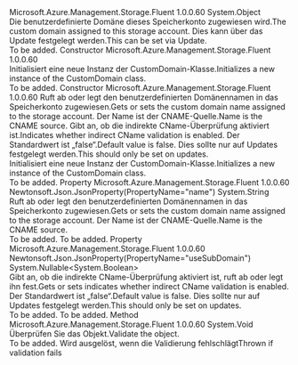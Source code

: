 <Type Name="CustomDomain" FullName="Microsoft.Azure.Management.Storage.Fluent.Models.CustomDomain">
  <TypeSignature Language="C#" Value="public class CustomDomain" />
  <TypeSignature Language="ILAsm" Value=".class public auto ansi beforefieldinit CustomDomain extends System.Object" />
  <TypeSignature Language="DocId" Value="T:Microsoft.Azure.Management.Storage.Fluent.Models.CustomDomain" />
  <TypeSignature Language="VB.NET" Value="Public Class CustomDomain" />
  <TypeSignature Language="F#" Value="type CustomDomain = class" />
  <AssemblyInfo>
    <AssemblyName>Microsoft.Azure.Management.Storage.Fluent</AssemblyName>
    <AssemblyVersion>1.0.0.60</AssemblyVersion>
  </AssemblyInfo>
  <Base>
    <BaseTypeName>System.Object</BaseTypeName>
  </Base>
  <Interfaces />
  <Docs>
    <summary>
            <span data-ttu-id="113bc-101">Die benutzerdefinierte Domäne dieses Speicherkonto zugewiesen wird.</span><span class="sxs-lookup"><span data-stu-id="113bc-101">The custom domain assigned to this storage account.</span></span> <span data-ttu-id="113bc-102">Dies kann über das Update festgelegt werden.</span><span class="sxs-lookup"><span data-stu-id="113bc-102">This can be set via Update.</span></span>
            </summary>
    <remarks>To be added.</remarks>
  </Docs>
  <Members>
    <Member MemberName=".ctor">
      <MemberSignature Language="C#" Value="public CustomDomain ();" />
      <MemberSignature Language="ILAsm" Value=".method public hidebysig specialname rtspecialname instance void .ctor() cil managed" />
      <MemberSignature Language="DocId" Value="M:Microsoft.Azure.Management.Storage.Fluent.Models.CustomDomain.#ctor" />
      <MemberSignature Language="VB.NET" Value="Public Sub New ()" />
      <MemberType>Constructor</MemberType>
      <AssemblyInfo>
        <AssemblyName>Microsoft.Azure.Management.Storage.Fluent</AssemblyName>
        <AssemblyVersion>1.0.0.60</AssemblyVersion>
      </AssemblyInfo>
      <Parameters />
      <Docs>
        <summary>
            <span data-ttu-id="113bc-103">Initialisiert eine neue Instanz der CustomDomain-Klasse.</span><span class="sxs-lookup"><span data-stu-id="113bc-103">Initializes a new instance of the CustomDomain class.</span></span>
            </summary>
        <remarks>To be added.</remarks>
      </Docs>
    </Member>
    <Member MemberName=".ctor">
      <MemberSignature Language="C#" Value="public CustomDomain (string name, Nullable&lt;bool&gt; useSubDomain = null);" />
      <MemberSignature Language="ILAsm" Value=".method public hidebysig specialname rtspecialname instance void .ctor(string name, valuetype System.Nullable`1&lt;bool&gt; useSubDomain) cil managed" />
      <MemberSignature Language="DocId" Value="M:Microsoft.Azure.Management.Storage.Fluent.Models.CustomDomain.#ctor(System.String,System.Nullable{System.Boolean})" />
      <MemberSignature Language="VB.NET" Value="Public Sub New (name As String, Optional useSubDomain As Nullable(Of Boolean) = null)" />
      <MemberSignature Language="F#" Value="new Microsoft.Azure.Management.Storage.Fluent.Models.CustomDomain : string * Nullable&lt;bool&gt; -&gt; Microsoft.Azure.Management.Storage.Fluent.Models.CustomDomain" Usage="new Microsoft.Azure.Management.Storage.Fluent.Models.CustomDomain (name, useSubDomain)" />
      <MemberType>Constructor</MemberType>
      <AssemblyInfo>
        <AssemblyName>Microsoft.Azure.Management.Storage.Fluent</AssemblyName>
        <AssemblyVersion>1.0.0.60</AssemblyVersion>
      </AssemblyInfo>
      <Parameters>
        <Parameter Name="name" Type="System.String" />
        <Parameter Name="useSubDomain" Type="System.Nullable&lt;System.Boolean&gt;" />
      </Parameters>
      <Docs>
        <param name="name"><span data-ttu-id="113bc-104">Ruft ab oder legt den benutzerdefinierten Domänennamen in das Speicherkonto zugewiesen.</span><span class="sxs-lookup"><span data-stu-id="113bc-104">Gets or sets the custom domain name assigned to the storage account.</span></span> <span data-ttu-id="113bc-105">Der Name ist der CNAME-Quelle.</span><span class="sxs-lookup"><span data-stu-id="113bc-105">Name is the CNAME source.</span></span></param>
        <param name="useSubDomain"><span data-ttu-id="113bc-106">Gibt an, ob die indirekte CName-Überprüfung aktiviert ist.</span><span class="sxs-lookup"><span data-stu-id="113bc-106">Indicates whether indirect CName validation is enabled.</span></span> <span data-ttu-id="113bc-107">Der Standardwert ist „false“.</span><span class="sxs-lookup"><span data-stu-id="113bc-107">Default value is false.</span></span> <span data-ttu-id="113bc-108">Dies sollte nur auf Updates festgelegt werden.</span><span class="sxs-lookup"><span data-stu-id="113bc-108">This should only be set on updates.</span></span></param>
        <summary>
            <span data-ttu-id="113bc-109">Initialisiert eine neue Instanz der CustomDomain-Klasse.</span><span class="sxs-lookup"><span data-stu-id="113bc-109">Initializes a new instance of the CustomDomain class.</span></span>
            </summary>
        <remarks>To be added.</remarks>
      </Docs>
    </Member>
    <Member MemberName="Name">
      <MemberSignature Language="C#" Value="public string Name { get; set; }" />
      <MemberSignature Language="ILAsm" Value=".property instance string Name" />
      <MemberSignature Language="DocId" Value="P:Microsoft.Azure.Management.Storage.Fluent.Models.CustomDomain.Name" />
      <MemberSignature Language="VB.NET" Value="Public Property Name As String" />
      <MemberSignature Language="F#" Value="member this.Name : string with get, set" Usage="Microsoft.Azure.Management.Storage.Fluent.Models.CustomDomain.Name" />
      <MemberType>Property</MemberType>
      <AssemblyInfo>
        <AssemblyName>Microsoft.Azure.Management.Storage.Fluent</AssemblyName>
        <AssemblyVersion>1.0.0.60</AssemblyVersion>
      </AssemblyInfo>
      <Attributes>
        <Attribute>
          <AttributeName>Newtonsoft.Json.JsonProperty(PropertyName="name")</AttributeName>
        </Attribute>
      </Attributes>
      <ReturnValue>
        <ReturnType>System.String</ReturnType>
      </ReturnValue>
      <Docs>
        <summary>
            <span data-ttu-id="113bc-110">Ruft ab oder legt den benutzerdefinierten Domänennamen in das Speicherkonto zugewiesen.</span><span class="sxs-lookup"><span data-stu-id="113bc-110">Gets or sets the custom domain name assigned to the storage account.</span></span> <span data-ttu-id="113bc-111">Der Name ist der CNAME-Quelle.</span><span class="sxs-lookup"><span data-stu-id="113bc-111">Name is the CNAME source.</span></span>
            </summary>
        <value>To be added.</value>
        <remarks>To be added.</remarks>
      </Docs>
    </Member>
    <Member MemberName="UseSubDomain">
      <MemberSignature Language="C#" Value="public Nullable&lt;bool&gt; UseSubDomain { get; set; }" />
      <MemberSignature Language="ILAsm" Value=".property instance valuetype System.Nullable`1&lt;bool&gt; UseSubDomain" />
      <MemberSignature Language="DocId" Value="P:Microsoft.Azure.Management.Storage.Fluent.Models.CustomDomain.UseSubDomain" />
      <MemberSignature Language="VB.NET" Value="Public Property UseSubDomain As Nullable(Of Boolean)" />
      <MemberSignature Language="F#" Value="member this.UseSubDomain : Nullable&lt;bool&gt; with get, set" Usage="Microsoft.Azure.Management.Storage.Fluent.Models.CustomDomain.UseSubDomain" />
      <MemberType>Property</MemberType>
      <AssemblyInfo>
        <AssemblyName>Microsoft.Azure.Management.Storage.Fluent</AssemblyName>
        <AssemblyVersion>1.0.0.60</AssemblyVersion>
      </AssemblyInfo>
      <Attributes>
        <Attribute>
          <AttributeName>Newtonsoft.Json.JsonProperty(PropertyName="useSubDomain")</AttributeName>
        </Attribute>
      </Attributes>
      <ReturnValue>
        <ReturnType>System.Nullable&lt;System.Boolean&gt;</ReturnType>
      </ReturnValue>
      <Docs>
        <summary>
            <span data-ttu-id="113bc-112">Gibt an, ob die indirekte CName-Überprüfung aktiviert ist, ruft ab oder legt ihn fest.</span><span class="sxs-lookup"><span data-stu-id="113bc-112">Gets or sets indicates whether indirect CName validation is enabled.</span></span> <span data-ttu-id="113bc-113">Der Standardwert ist „false“.</span><span class="sxs-lookup"><span data-stu-id="113bc-113">Default value is false.</span></span> <span data-ttu-id="113bc-114">Dies sollte nur auf Updates festgelegt werden.</span><span class="sxs-lookup"><span data-stu-id="113bc-114">This should only be set on updates.</span></span>
            </summary>
        <value>To be added.</value>
        <remarks>To be added.</remarks>
      </Docs>
    </Member>
    <Member MemberName="Validate">
      <MemberSignature Language="C#" Value="public virtual void Validate ();" />
      <MemberSignature Language="ILAsm" Value=".method public hidebysig newslot virtual instance void Validate() cil managed" />
      <MemberSignature Language="DocId" Value="M:Microsoft.Azure.Management.Storage.Fluent.Models.CustomDomain.Validate" />
      <MemberSignature Language="VB.NET" Value="Public Overridable Sub Validate ()" />
      <MemberSignature Language="F#" Value="abstract member Validate : unit -&gt; unit&#xA;override this.Validate : unit -&gt; unit" Usage="customDomain.Validate " />
      <MemberType>Method</MemberType>
      <AssemblyInfo>
        <AssemblyName>Microsoft.Azure.Management.Storage.Fluent</AssemblyName>
        <AssemblyVersion>1.0.0.60</AssemblyVersion>
      </AssemblyInfo>
      <ReturnValue>
        <ReturnType>System.Void</ReturnType>
      </ReturnValue>
      <Parameters />
      <Docs>
        <summary>
            <span data-ttu-id="113bc-115">Überprüfen Sie das Objekt.</span><span class="sxs-lookup"><span data-stu-id="113bc-115">Validate the object.</span></span>
            </summary>
        <remarks>To be added.</remarks>
        <exception cref="T:Microsoft.Rest.ValidationException">
            <span data-ttu-id="113bc-116">Wird ausgelöst, wenn die Validierung fehlschlägt</span><span class="sxs-lookup"><span data-stu-id="113bc-116">Thrown if validation fails</span></span>
            </exception>
      </Docs>
    </Member>
  </Members>
</Type>